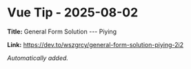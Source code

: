 # Vue Tip - 2025-08-02

**Title:** General Form Solution --- Piying

**Link:** https://dev.to/wszgrcy/general-form-solution-piying-2i2

_Automatically added._
